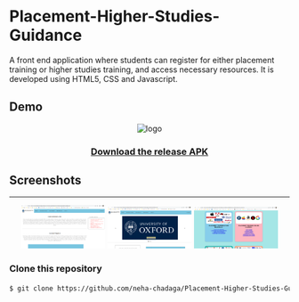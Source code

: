 # **Placement-Higher-Studies-Guidance**

A front end application where students can register for either placement training or higher studies training, and access necessary resources. It is developed using HTML5, CSS and Javascript.

## **Demo**

<p align="center">
<img src="Screenshots/logo3.png" alt="logo" width="30%"/>
<h3 align="center"><a href="https://drive.google.com/file/d/1HC3-CFecIDVadUDefY1WIFpgt-LfImYB/view?usp=sharing">Download the release APK</a></h3>
</p>



## Screenshots
<hr/>
<p align="center">
<img width="30%" src="screenshots/ss1.png"> <img width="30%" src="Screenshots/ss2.png"> <img width="30%" src="Screenshots/ss3.png">
</p>

### Clone this repository

```bash
$ git clone https://github.com/neha-chadaga/Placement-Higher-Studies-Guidance.git
```
